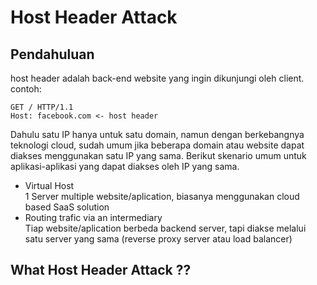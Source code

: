 # Host Header Attack

## Pendahuluan
host header adalah back-end website yang ingin dikunjungi oleh client. contoh:
```
GET / HTTP/1.1
Host: facebook.com <- host header
```
Dahulu satu IP hanya untuk satu domain, namun dengan berkebangnya teknologi cloud, sudah umum jika beberapa domain atau website dapat diakses menggunakan satu IP yang sama. Berikut skenario umum untuk aplikasi-aplikasi yang dapat diakses oleh IP yang sama.
  - Virtual Host<br>
    1 Server multiple website/aplication, biasanya menggunakan cloud based SaaS solution
  - Routing trafic via an intermediary<br>
    Tiap website/aplication berbeda backend server, tapi diakse melalui satu server yang sama (reverse proxy server atau load balancer)
## What Host Header Attack ??
